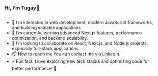 ### Hi, I’m Tugay👋

##

- 👀 I’m interested in web development, modern JavaScript frameworks, and building scalable applications.
- 🌱 I’m currently learning advanced Next.js features, performance optimization, and backend scalability.
- 💞️ I’m looking to collaborate on React, Next.js, and Node.js projects, especially full-stack applications.
- 📫 How to reach me You can contact me via LinkedIn.
- ⚡ Fun fact: I love exploring new tech stacks and optimizing code for better performance! 🚀
